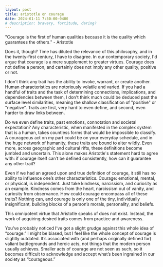 ```yaml
---
layout: post
title: aristotle on courage
date: 2024-01-11 7:50:00-0400
# description: bravery, fortitude, daring?
---
```


"Courage is the first of human qualities because it is the quality which guarantees the others." - Aristotle

Does it, though? Time has diluted the relevance of this philosophy, and in the twenty-first century, I have to disagree. In our contemporary society, I'd argue that courage is a mere supplement to greater virtues. Courage does not define a person, and certainly does not imply any other quality, positive or not.

I don't think any trait has the ability to invoke, warrant, or create another. Human characteristics are notoriously volatile and varied. If you had a handful of traits and the task of determining connections, implications, and dependencies between them, I don't think much could be deduced past the surface level similarities, meaning the shallow classification of "positive" or "negative”. Traits are first, very hard to even define, and second, even harder to draw links between.

Do we even define traits, past emotions, connotation and societal expectation? Any characteristic, when manifested in the complex system that is a human, takes countless forms that would be impossible to classify. A courageous act on my part could be on your everyday schedule, and in the huge network of humanity, these traits are bound to alter wildly. Even more, across geographic and cultural rifts, these definitions become jumbled and uncertain. This alone makes Aristotle's statement hard to agree with: if courage itself can’t be defined consistently, how can it guarantee any other trait?

Even if we had an agreed upon and true definition of courage, it still has no ability to influence one’s other characteristics. Courage: emotional, mental, or physical, is independent. Just take kindness, narcissism, and curiosity as an example. Kindness comes from the heart, narcissism out of vanity, and curiosity from observance. How could courage encompass all of these traits? Nothing can, and courage is only one of the tiny, individually insignificant, building blocks of a person’s morals, personality, and beliefs. 

This omnipotent virtue that Aristotle speaks of does not exist. Instead, the work of acquiring desired traits comes from practice and awareness. 

You’ve probably noticed I’ve got a slight grudge against this whole idea of “courage.” I might be biased, but I feel like the whole concept of courage is slightly outdated. It’s associated with (and perhaps originally defined for) valiant battlegrounds and heroic acts, not things that the modern person usually achieves. Smaller acts of courage are not seen as such, so it becomes difficult to acknowledge and accept what’s been ingrained in our society as “courageous.”